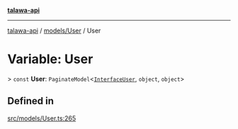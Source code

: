 [**talawa-api**](../../../README.md)

***

[talawa-api](../../../modules.md) / [models/User](../README.md) / User

# Variable: User

\> `const` **User**: `PaginateModel`\<[`InterfaceUser`](../interfaces/InterfaceUser.md), `object`, `object`\>

## Defined in

[src/models/User.ts:265](https://github.com/PalisadoesFoundation/talawa-api/blob/832d310bae30bd8cb45fb1b44f62dd776dccc52f/src/models/User.ts#L265)

